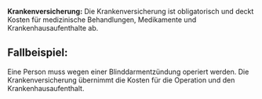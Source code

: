 **Krankenversicherung:**
Die Krankenversicherung ist obligatorisch und deckt Kosten für medizinische Behandlungen, Medikamente und Krankenhausaufenthalte ab.

## Fallbeispiel:
Eine Person muss wegen einer Blinddarmentzündung operiert werden. Die Krankenversicherung übernimmt die Kosten für die Operation und den Krankenhausaufenthalt.